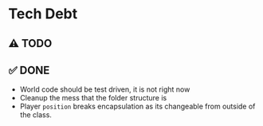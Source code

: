 #  Tech Debt

## ⚠️ TODO


## ✅ DONE
- World code should be test driven, it is not right now
- Cleanup the mess that the folder structure is
- Player `position` breaks encapsulation as its changeable from outside of the class.
